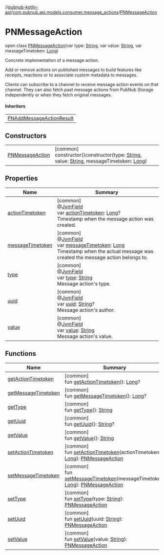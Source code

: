 //[pubnub-kotlin-api](../../../index.md)/[com.pubnub.api.models.consumer.message_actions](../index.md)/[PNMessageAction](index.md)

# PNMessageAction

open class [PNMessageAction](index.md)(var type: [String](https://kotlinlang.org/api/latest/jvm/stdlib/kotlin/-string/index.html), var value: [String](https://kotlinlang.org/api/latest/jvm/stdlib/kotlin/-string/index.html), var messageTimetoken: [Long](https://kotlinlang.org/api/latest/jvm/stdlib/kotlin/-long/index.html))

Concrete implementation of a message action.

Add or remove actions on published messages to build features like receipts, reactions or to associate custom metadata to messages.

Clients can subscribe to a channel to receive message action events on that channel. They can also fetch past message actions from PubNub Storage independently or when they fetch original messages.

#### Inheritors

| |
|---|
| [PNAddMessageActionResult](../-p-n-add-message-action-result/index.md) |

## Constructors

| | |
|---|---|
| [PNMessageAction](-p-n-message-action.md) | [common]<br>constructor()constructor(type: [String](https://kotlinlang.org/api/latest/jvm/stdlib/kotlin/-string/index.html), value: [String](https://kotlinlang.org/api/latest/jvm/stdlib/kotlin/-string/index.html), messageTimetoken: [Long](https://kotlinlang.org/api/latest/jvm/stdlib/kotlin/-long/index.html)) |

## Properties

| Name | Summary |
|---|---|
| [actionTimetoken](action-timetoken.md) | [common]<br>@[JvmField](https://kotlinlang.org/api/latest/jvm/stdlib/kotlin.jvm/-jvm-field/index.html)<br>var [actionTimetoken](action-timetoken.md): [Long](https://kotlinlang.org/api/latest/jvm/stdlib/kotlin/-long/index.html)?<br>Timestamp when the message action was created. |
| [messageTimetoken](message-timetoken.md) | [common]<br>@[JvmField](https://kotlinlang.org/api/latest/jvm/stdlib/kotlin.jvm/-jvm-field/index.html)<br>var [messageTimetoken](message-timetoken.md): [Long](https://kotlinlang.org/api/latest/jvm/stdlib/kotlin/-long/index.html)<br>Timestamp when the actual message was created the message action belongs to. |
| [type](type.md) | [common]<br>@[JvmField](https://kotlinlang.org/api/latest/jvm/stdlib/kotlin.jvm/-jvm-field/index.html)<br>var [type](type.md): [String](https://kotlinlang.org/api/latest/jvm/stdlib/kotlin/-string/index.html)<br>Message action's type. |
| [uuid](uuid.md) | [common]<br>@[JvmField](https://kotlinlang.org/api/latest/jvm/stdlib/kotlin.jvm/-jvm-field/index.html)<br>var [uuid](uuid.md): [String](https://kotlinlang.org/api/latest/jvm/stdlib/kotlin/-string/index.html)?<br>Message action's author. |
| [value](value.md) | [common]<br>@[JvmField](https://kotlinlang.org/api/latest/jvm/stdlib/kotlin.jvm/-jvm-field/index.html)<br>var [value](value.md): [String](https://kotlinlang.org/api/latest/jvm/stdlib/kotlin/-string/index.html)<br>Message action's value. |

## Functions

| Name | Summary |
|---|---|
| [getActionTimetoken](get-action-timetoken.md) | [common]<br>fun [getActionTimetoken](get-action-timetoken.md)(): [Long](https://kotlinlang.org/api/latest/jvm/stdlib/kotlin/-long/index.html)? |
| [getMessageTimetoken](get-message-timetoken.md) | [common]<br>fun [getMessageTimetoken](get-message-timetoken.md)(): [Long](https://kotlinlang.org/api/latest/jvm/stdlib/kotlin/-long/index.html)? |
| [getType](get-type.md) | [common]<br>fun [getType](get-type.md)(): [String](https://kotlinlang.org/api/latest/jvm/stdlib/kotlin/-string/index.html) |
| [getUuid](get-uuid.md) | [common]<br>fun [getUuid](get-uuid.md)(): [String](https://kotlinlang.org/api/latest/jvm/stdlib/kotlin/-string/index.html)? |
| [getValue](get-value.md) | [common]<br>fun [getValue](get-value.md)(): [String](https://kotlinlang.org/api/latest/jvm/stdlib/kotlin/-string/index.html) |
| [setActionTimetoken](set-action-timetoken.md) | [common]<br>fun [setActionTimetoken](set-action-timetoken.md)(actionTimetoken: [Long](https://kotlinlang.org/api/latest/jvm/stdlib/kotlin/-long/index.html)): [PNMessageAction](index.md) |
| [setMessageTimetoken](set-message-timetoken.md) | [common]<br>fun [setMessageTimetoken](set-message-timetoken.md)(messageTimetoken: [Long](https://kotlinlang.org/api/latest/jvm/stdlib/kotlin/-long/index.html)): [PNMessageAction](index.md) |
| [setType](set-type.md) | [common]<br>fun [setType](set-type.md)(type: [String](https://kotlinlang.org/api/latest/jvm/stdlib/kotlin/-string/index.html)): [PNMessageAction](index.md) |
| [setUuid](set-uuid.md) | [common]<br>fun [setUuid](set-uuid.md)(uuid: [String](https://kotlinlang.org/api/latest/jvm/stdlib/kotlin/-string/index.html)): [PNMessageAction](index.md) |
| [setValue](set-value.md) | [common]<br>fun [setValue](set-value.md)(value: [String](https://kotlinlang.org/api/latest/jvm/stdlib/kotlin/-string/index.html)): [PNMessageAction](index.md) |
